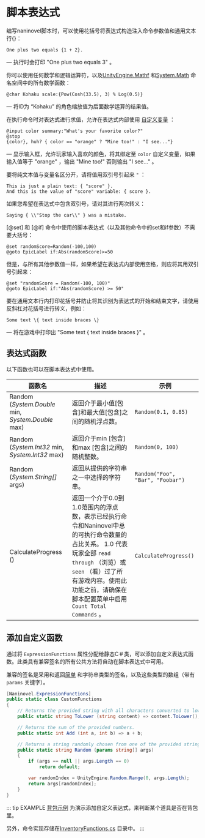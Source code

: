 ﻿# 脚本表达式

编写naninovel脚本时，可以使用花括号将表达式构造注入命令参数值和通用文本行{}：

```nani
One plus two equals {1 + 2}.
```

— 执行时会打印 "One plus two equals 3" 。

你可以使用任何数学和逻辑运算符，以及[UnityEngine.Mathf](https://docs.unity3d.com/ScriptReference/Mathf.html) 和[System.Math](https://docs.microsoft.com/en-us/dotnet/api/system.math#methods) 命名空间中的所有数学函数：


```nani
@char Kohaku scale:{Pow(Cosh(33.5), 3) % Log(0.5)}
```

— 将ID为 “Kohaku” 的角色缩放值为后面数学运算的结果值。

在执行命令时对表达式进行求值，允许在表达式内部使用 [自定义变量](/zh/guide/custom-variables.md) ：

```nani
@input color summary:"What's your favorite color?"
@stop
{color}, huh? { color == "orange" ? "Mine too!" : "I see..."}
```

— 显示输入框，允许玩家输入喜欢的颜色，将其绑定至 `color` 自定义变量，如果输入值等于 "orange" ，输出 "Mine too!" 否则输出 "I see..." 。

要将纯文本值与变量名区分开，请将值用双引号引起来 `"` ：

```nani
This is just a plain text: { "score" }.
And this is the value of "score" variable: { score }.
```
如果您希望在表达式中包含双引号，请对其进行两次转义：
```nani
Saying { \\"Stop the car\\" } was a mistake.
```

 [@set] 和 [@if] 命令中使用的脚本表达式（以及其他命令中的set和if参数）不需要大括号：

```nani
@set randomScore=Random(-100,100)
@goto EpicLabel if:Abs(randomScore)>=50
```

但是，与所有其他参数值一样，如果希望在表达式内部使用空格，则应将其用双引号引起来：

```nani
@set "randomScore = Random(-100, 100)"
@goto EpicLabel if:"Abs(randomScore) >= 50"
```

要在通用文本行内打印花括号并防止将其识别为表达式的开始和结束文字，请使用反斜杠对花括号进行转义，例如：

```nani
Some text \{ text inside braces \}
```

— 将在游戏中打印出 "Some text { text inside braces }" 。

## 表达式函数

以下函数也可以在脚本表达式中使用。

<div class="config-table">

函数名 | 描述 | 示例
--- | --- | ---
Random (*System.Double* min, *System.Double* max) | 返回介于最小值[包含]和最大值[包含]之间的随机浮点数。 | `Random(0.1, 0.85)`
Random (*System.Int32* min, *System.Int32* max) | 返回介于min [包含]和max [包含]之间的随机整数。 | `Random(0, 100)`
Random (*System.String[]* args) | 返回从提供的字符串之一中选择的字符串。 | `Random("Foo", "Bar", "Foobar")`
CalculateProgress () | 返回一个介于0.0到1.0范围内的浮点数，表示已经执行命令和Naninovel中总的可执行命令数量的占比关系。 1.0 代表玩家全部 `read through` （浏览）或 `seen` （看）过了所有游戏内容。使用此功能之前，请确保在脚本配置菜单中启用 `Count Total Commands` 。 | `CalculateProgress()`

</div>

## 添加自定义函数

通过将 `ExpressionFunctions` 属性分配给静态C＃类，可以添加自定义表达式函数。此类具有兼容签名的所有公共方法将自动在脚本表达式中可用。

兼容的签名是采用和返回[简单](https://docs.microsoft.com/en-us/dotnet/csharp/language-reference/keywords/value-types#simple-types) 和字符串类型的签名，以及这些类型的数组（带有 `params` 关键字）。

```csharp
[Naninovel.ExpressionFunctions]
public static class CustomFunctions
{
	// Returns the provided string with all characters converted to lower-case.
    public static string ToLower (string content) => content.ToLower();

    // Returns the sum of the provided numbers.
    public static int Add (int a, int b) => a + b;

    // Returns a string randomly chosen from one of the provided strings.
    public static string Random (params string[] args)
	{
		if (args == null || args.Length == 0)
			return default;

        var randomIndex = UnityEngine.Random.Range(0, args.Length);
		return args[randomIndex];
	}
}
```

::: tip EXAMPLE
[背包示例](https://github.com/Naninovel/Inventory) 为演示添加自定义表达式，来判断某个道具是否在背包里。

另外，命令实现存储在[InventoryFunctions.cs](https://github.com/Naninovel/Inventory/blob/master/Assets/NaninovelInventory/Runtime/InventoryFunctions.cs) 目录中。
:::
